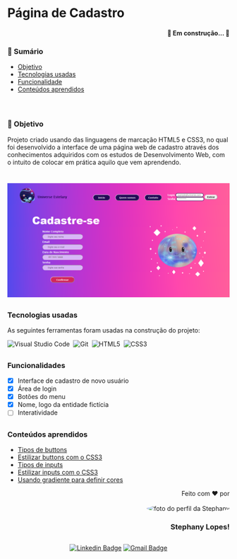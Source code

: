 # Página de Cadastro

<h4 align="right"> 
	🚧  Em construção...  🚧
</h4>

### 📑 Sumário

<ul>
	<li><a href="https://github.com/stpn-lopes/pagina_cadastro#--objetivo">Objetivo</a></li>
	<li><a href="https://github.com/stpn-lopes/pagina_cadastro#tecnologias-usadas">Tecnologias usadas</a></li>
	<li><a href="https://github.com/stpn-lopes/pagina_cadastro#funcionalidades">Funcionalidade</a></li>
	<li><a href="https://github.com/stpn-lopes/pagina_cadastro#conte%C3%BAdos-aprendidos">Conteúdos aprendidos</a></li>
</ul>
<br>

##

### 🎯  Objetivo

<p> Projeto criado usando das linguagens de marcação HTML5 e CSS3, no qual foi desenvolvido a interface de uma página web de cadastro através dos conhecimentos adquiridos com os estudos de Desenvolvimento Web, com o intuito de colocar em prática aquilo que vem aprendendo. </p>

<h1 align="center">
  <img alt="interface de um site Web de cadastro de novos usuarios" title="example" src="https://github.com/stpn-lopes/pagina_cadastro/blob/master/img/example.png?raw=true" />
</h1>

### Tecnologias usadas

As seguintes ferramentas foram usadas na construção do projeto:

 ![Visual Studio Code](https://img.shields.io/badge/-Visual%20Studio%20Code-000080?style=for-the-badge&logo=visual-studio-code&logoColor=00CED1&labelColor=1f004e&color=483D8B)&nbsp; 
 ![Git](https://img.shields.io/badge/-Git-000080?style=for-the-badge&logo=git&logoColor=00CED1&labelColor=1f004e&color=483D8B)&nbsp;
 ![HTML5](https://img.shields.io/badge/-HTML5-000080?style=for-the-badge&logo=html5&logoColor=00CED1&labelColor=1f004e&color=483D8B)&nbsp;
 ![CSS3](https://img.shields.io/badge/-CSS3-000080?style=for-the-badge&logo=CSS3&logoColor=00CED1&labelColor=1f004e&color=483D8B)&nbsp;

## 

### Funcionalidades

- [x] Interface de cadastro de novo usuário
- [x] Área de login
- [x] Botões do menu
- [x] Nome, logo da entidade fictícia
- [ ] Interatividade

##

### Conteúdos aprendidos

- <a href="https://developer.mozilla.org/pt-BR/docs/Web/HTML/Element/button" target=" _blank">Tipos de buttons</a>
- <a href="https://satellasoft.com/artigo/css/estilizando-botoes-com-css" target=" _blank">Estilizar buttons com o CSS3</a>
- <a href="https://developer.mozilla.org/pt-BR/docs/Web/HTML/Element/input" target=" _blank">Tipos de inputs</a>
- <a href="https://youtu.be/NRSr4V3RN9I" target=" _blank">Estilizar inputs com o CSS3</a>
- <a href="https://mybrandnewlogo.com/pt/gerador-de-gradiente-de-cor" target=" _blank">Usando gradiente para definir cores</a>

	
<div align=right>

Feito com ❤️ por <br> <br>
 <img style="border-radius: 50%;" src="https://avatars.githubusercontent.com/u/91392505?v=4" width="100px;" alt="foto do perfil da Stephany">
### Stephany Lopes! 
</div>

## 
<div align=center>	
	
[![Linkedin Badge](https://img.shields.io/badge/-Stephany-blue?style=flat-square&logo=Linkedin&logoColor=white&link=https://www.linkedin.com/in/stpn-lopes/)](https://www.linkedin.com/in/stpn-lopes/) 
[![Gmail Badge](https://img.shields.io/badge/-stpn.lopes@gmail.com-c14438?style=flat-square&logo=Gmail&logoColor=white&link=mailto:stpn.lopes@gmail.com)](mailto:stpn.lopes@gmail.com)
	
</div>

